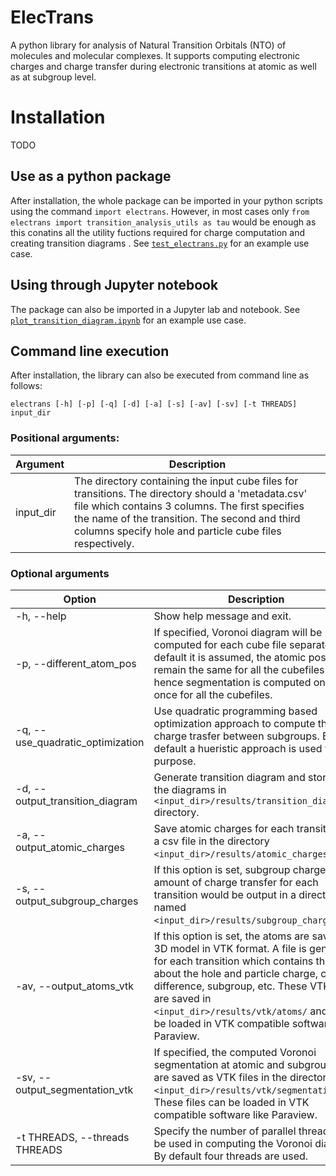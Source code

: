 # ElecTrans

A python library for analysis of Natural Transition Orbitals (NTO) of molecules and molecular complexes. It supports computing electronic charges and charge transfer during electronic transitions at atomic as well as at subgroup level.

# Installation
TODO

## Use as a python package
After installation, the whole package can be imported in your python scripts using the command `import electrans`. However, in most cases only `from electrans import transition_analysis_utils as tau` would be enough as this conatins all the utility fuctions required for charge computation and creating transition diagrams . See [`test_electrans.py`](test_electrans.py) for an example use case.

## Using through Jupyter notebook
The package can also be imported in a Jupyter lab and notebook. See [`plot_transition_diagram.ipynb`](plot_transition_diagram.ipynb) for an example use case. 

## Command line execution
After installation, the library can also be executed from command line as follows:

`
electrans [-h] [-p] [-q] [-d] [-a] [-s] [-av] [-sv] [-t THREADS] input_dir
`

### Positional arguments:
|Argument | Description|
|---|---|
| input_dir | The directory containing the input cube files for transitions. The directory should a 'metadata.csv' file which contains 3 columns. The first specifies the name of the transition. The second and third columns specify hole and particle cube files respectively.|

### Optional arguments
|Option | Description|
|---|---|
|-h, --help | Show help message and exit. |
|-p, --different_atom_pos| If specified, Voronoi diagram will be computed for each cube file separately. By default it is assumed, the atomic positions remain the same for all the cubefiles and hence segmentation is computed only once for all the cubefiles. |
|-q, --use_quadratic_optimization | Use quadratic programming based optimization approach to compute the charge trasfer between subgroups. By default a hueristic approach is used for this purpose. |
|-d, --output_transition_diagram | Generate transition diagram and store all the diagrams in `<input_dir>/results/transition_diagrams/` directory. |
|-a, --output_atomic_charges | Save atomic charges for each transition as a csv file in the directory `<input_dir>/results/atomic_charges/`. |
|-s, --output_subgroup_charges |If this option is set, subgroup charges and amount of charge transfer for each transition would be output in a directory named `<input_dir>/results/subgroup_charges/`. |
|-av, --output_atoms_vtk | If this option is set, the atoms are saved as 3D model in VTK format. A file is generated for each transition which contains the data about the hole and particle charge, charge difference, subgroup, etc. These VTK files are saved in `<input_dir>/results/vtk/atoms/` and can be loaded in VTK compatible software like Paraview. |
|-sv, --output_segmentation_vtk | If specified, the computed Voronoi segmentation at atomic and subgroup level are saved as VTK files in the directory `<input_dir>/results/vtk/segmentation/`. These files can be loaded in VTK compatible software like Paraview. |
|-t THREADS, --threads THREADS | Specify the number of parallel threads to be used in computing the Voronoi diagram. By default four threads are used. |